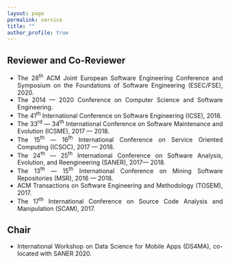```yaml
---
layout: page
permalink: service
title: ""
author_profile: true
---
```



<h2>Reviewer and Co-Reviewer</h2>
<ul style="text-align:justify">
    <li>The 28<sup>th</sup> ACM Joint European Software Engineering Conference and Symposium on the Foundations of Software Engineering (ESEC/FSE), 2020.</li>
    <li>The 2014 &mdash; 2020 Conference on Computer Science and Software Engineering.</li>
    <li>The 41<sup>th</sup> International Conference on Software Engineering (ICSE), 2018.</li>
    <li>The 33<sup>rd</sup> &mdash; 34<sup>th</sup> International Conference on Software Maintenance and Evolution (ICSME), 2017 &mdash; 2018.</li>
    <li>The 15<sup>th</sup> &mdash; 16<sup>th</sup> International Conference on Service Oriented Computing (ICSOC), 2017 &mdash; 2018.</li>
    <li>The  24<sup>th</sup> &mdash; 25<sup>th</sup> International Conference on Software Analysis, Evolution, and Reengineering (SANER), 2017&mdash; 2018.</li>
    <li>The 13<sup>th</sup> &mdash; 15<sup>th</sup> International Conference on Mining Software Repositories (MSR), 2016 &mdash; 2018.</li>
    <li>ACM Transactions on Software Engineering and Methodology (TOSEM), 2017.</li>
    <li>The 17<sup>th</sup> International Conference on Source Code Analysis and Manipulation (SCAM), 2017.</li>			
    
</ul>
<h2>Chair</h2>
<ul style="text-align:justify">
<li>International Workshop on Data Science for Mobile Apps (DS4MA), co-located with SANER 2020.</li>
</ul>